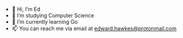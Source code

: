 - 👋 Hi, I’m Ed
- 📖 I’m studying Computer Science
- 🌱 I’m currently learning Go
- 📫 You can reach me via email at edward.hawkes@protonmail.com

